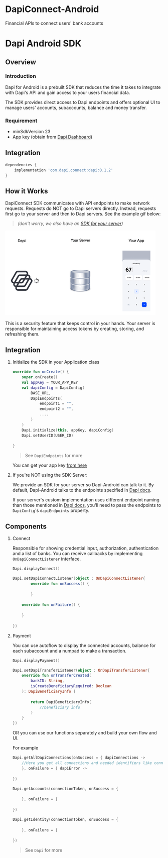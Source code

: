 # DapiConnect-Android
Financial APIs to connect users' bank accounts


# Dapi Android SDK

## Overview

### Introduction

Dapi for Android is a prebuilt SDK that reduces the time it takes to integrate with Dapi's API and gain access to your users financial data.

The SDK provides direct access to Dapi endpoints and offers optional UI to manage users' accounts, subaccounts, balance and money transfer.

### Requirement

- minSdkVersion 23
- App key (obtain from [Dapi Dashboard](https://dashboard.dapi.co/))

## Integration

```gradle
dependencies {
    implementation 'com.dapi.connect:dapi:0.1.2'
}
```


## How it Works

DapiConnect SDK communicates with API endpoints to make network requests. Requests do NOT go to Dapi servers directly. Instead, requests first go to your server and then to Dapi servers. See the example gif below:
> *(don't worry, we also have an [SDK for your server](https://github.com/dapi-co/sdk-server))*

![dfd](https://github.com/dapi-co/DapiConnect-iOS/raw/master/DapiConnectGIF.gif)

This is a security feature that keeps control in your hands. Your server is responsible for maintaining access tokens by creating, storing, and refreshing them.

## Integration

1. Initialize the SDK in your Application class

	```kotlin
	override fun onCreate() {
        super.onCreate()
        val appKey = YOUR_APP_KEY
        val dapiConfig = DapiConfig(
            BASE_URL,
            DapiEndpoints(
                endpoint1 = "",
                endpoint2 = "",
				....
            )
        )
        Dapi.initialize(this, appKey, dapiConfig)
        Dapi.setUserID(USER_ID)

    }
	```
	>See `DapiEndpoints` for more


	You can get your app key [from here](https://dashboard.dapi.co/)

2. If you're NOT using the SDK-Server:

	We provide an SDK for your server so Dapi-Android can talk to it. By default, Dapi-Android talks to the endpoints specified in [Dapi docs](https://docs.dapi.co/). 

	If your server's custom implementation uses different endpoint naming than those mentioned in [Dapi docs](https://docs.dapi.co/), you'll need to pass the endpoints to `DapiConfig`'s `dapiEndpoints` property.


## Components


1. Connect

	Responsible for showing credential input, authorization, authentication and a list of banks. You can receive callbacks by implementing `OnDapiConnectListener` interface.

	```kotlin
	Dapi.displayConnect()
	```

	```kotlin
	Dapi.setDapiConnectListener(object : OnDapiConnectListener{
        	override fun onSuccess() {

        	}

		override fun onFailure() {

		}

	})

	```

2. Payment

	You can use autoflow to display the connected accounts, balance for each subaccount and a numpad to make a transaction.

	```kotlin
	Dapi.displayPayment()
	```

	```kotlin
	Dapi.setDapiTransferListener(object : OnDapiTransferListener{
		override fun onTransferCreated(
			bankID: String,
			isCreateBeneficiaryRequired: Boolean
		): DapiBeneficiaryInfo {

			return DapiBeneficiaryInfo(
				//beneficiary info
			)
		}
	})
	```

	OR you can use our functions separately and build your own flow and UI.

	For example

	```kotlin
	Dapi.getAllDapiConnections(onSuccess = { dapiConnections ->
		//Here you get all connections and needed identifiers like connectionToken and userSecret
        }, onFailure = { dapiError ->

    })
	```

	```kotlin
	Dapi.getAccounts(connectionToken, onSuccess = {
            
        }, onFailure = {
            
    })
	```

	```kotlin
	Dapi.getIdentity(connectionToken, onSuccess = {
            
        }, onFailure = {
            
    })
	```

	>See `Dapi` for more
